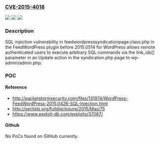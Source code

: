 ### [CVE-2015-4018](https://cve.mitre.org/cgi-bin/cvename.cgi?name=CVE-2015-4018)
![](https://img.shields.io/static/v1?label=Product&message=n%2Fa&color=blue)
![](https://img.shields.io/static/v1?label=Version&message=n%2Fa&color=blue)
![](https://img.shields.io/static/v1?label=Vulnerability&message=n%2Fa&color=brighgreen)

### Description

SQL injection vulnerability in feedwordpresssyndicationpage.class.php in the FeedWordPress plugin before 2015.0514 for WordPress allows remote authenticated users to execute arbitrary SQL commands via the link_ids[] parameter in an Update action in the syndication.php page to wp-admin/admin.php.

### POC

#### Reference
- http://packetstormsecurity.com/files/131974/WordPress-FeedWordPress-2015.0426-SQL-Injection.html
- http://seclists.org/fulldisclosure/2015/May/75
- https://www.exploit-db.com/exploits/37067/

#### Github
No PoCs found on GitHub currently.

